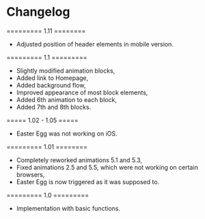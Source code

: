 # Changelog

========= 1.11 ========
- Adjusted position of header elements in mobile version.

========= 1.1 =========
- Slightly modified animation blocks,
- Added link to Homepage,
- Added background flow,
- Improved appearance of most block elements,
- Added 6th animation to each block,
- Added 7th and 8th blocks.

===== 1.02 - 1.05 =====
- Easter Egg was not working on iOS.

========= 1.01 ========
- Completely reworked animations 5.1 and 5.3,
- Fixed animations 2.5 and 5.5, which were not working on certain browsers,
- Easter Egg is now triggered as it was supposed to.

========= 1.0 =========
- Implementation with basic functions.
